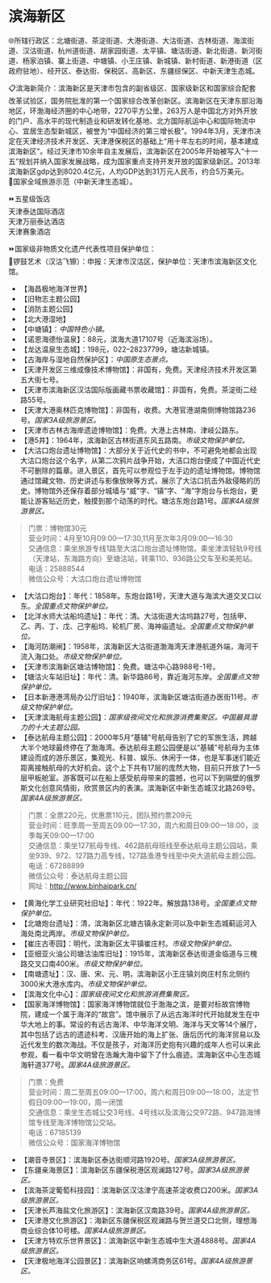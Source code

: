 # 滨海新区  
🌐所辖行政区：北塘街道、茶淀街道、大港街道、大沽街道、古林街道、海滨街道、汉沽街道、杭州道街道、胡家园街道、太平镇、塘沽街道、新北街道、新河街道、杨家泊镇、寨上街道、中塘镇、小王庄镇、新城镇、新村街道、新港街道（区政府驻地）、经开区、泰达街、保税区、高新区、东疆综保区、中新天津生态城。  

📋滨海新简介：滨海新区是天津市包含的副省级区、国家级新区和国家综合配套改革试验区，国务院批准的第一个国家综合改革创新区。滨海新区在天津东部沿海地区，环渤海经济圈的中心地带，2270平方公里，263万人是中国北方对外开放的门户、高水平的现代制造业和研发转化基地、北方国际航运中心和国际物流中心、宜居生态型新城区，被誉为“中国经济的第三增长极”。1994年3月，天津市决定在天津经济技术开发区、天津港保税区的基础上“用十年左右的时间，基本建成滨海新区”。经过天津市10余年自主发展后，滨海新区在2005年开始被写入“十一五”规划并纳入国家发展战略，成为国家重点支持开发开放的国家级新区。2013年滨海新区gdp达到8020.4亿元，人均GDP达到31万元人民币，约合5万美元。  
🚩国家全域旅游示范（中新天津生态城）。  

⏩五星级饭店  
天津泰达国际酒店  
天津万丽泰达酒店  
天津赛象酒店  

⏩国家级非物质文化遗产代表性项目保护单位：  
🔸锣鼓艺术（汉沽飞镲）：申报：天津市汉沽区，保护单位：天津市滨海新区文化馆。  

* 【海昌极地海洋世界】  
* 【旧物志主题公园】  
* 【消防主题公园】  
* 【北大港湿地】  
* 【中塘镇】：*中国特色小镇。*  
* 【诺恩海德怡温泉】：88元，滨海大道17107号（近海滨浴场）。  
* 【龙达温泉生态城】：198元，022–28237799，塘沽新城镇。  
* 【古海岸与湿地自然保护区】：*中国原生态景点。*  
* 【天津开发区三维成像技术博物馆】：非国有，免费。天津经济技术开发区第五大街七号。  
* 【天津市滨海新区汉沽国际版画藏书票收藏馆】：非国有，免费。茶淀街二经路55号。  
* 【天津大港奥林匹克博物馆】：非国有，收费。大港官港湖南侧博物馆路236号。*国家3A级旅游景区。*  
* 【天津市古林古海岸遗迹博物馆】：免费。大港上古林南、津岐公路东。  
* 【港5井】：1964年，滨海新区古林街道东风五路南。*市级文物保护单位。*  
* 【大沽口炮台遗址博物馆】：大部分关于近代史的书中，不可避免地都会出现大沽口炮台这个名字，从第二次鸦片战争开始，大洁口炮台便成了中国近代史不可删除的篇章。进入景区，首先可以参观位于左手边的遗址博物馆。博物馆通过馆藏文物、历史讲述与影像放映等方式，展示了大沽口抗击外敌侵略的历史。博物馆外还保存着部分城墙与“威”字、“镇”字、“海”字炮台与长炮台，更能让游客贴近历史，触摸到那个动荡的时代。塘沽东炮台路1号。*国家4A级旅游景区。*  
> 门票：博物馆30元  
> 营业时间：4月至10月09:00—17:30,11月至次年3月09:00—16:30  
> 交通信息：乘坐旅游专线1路至大沽口炮台遗址博物馆。乘坐津滨轻轨9号线（天津站，东海路方向）至塘沽站，转乘110、936路公交车至和美苑站。  
> 电话：25888544  
> 微信公众号：大沽口炮台遗址博物馆  
* 【大沽口炮台】：年代：1858年。东炮台路1号，天津大道与海滨大道交叉口以东。*全国重点文物保护单位。*  
* 【北洋水师大沽船坞遗址】：年代：清。大沽街道大沽坞路27号，包括甲、乙、丙、丁、戊、己字船坞、轮机厂房、海神庙遗址。*全国重点文物保护单位。*  
* 【海河防潮闸】：1958年，滨海新区大沽街道渤海湾天津港航道外端，海河干流入海口处。*市级文物保护单位。*  
* 【天津市滨海新区塘沽博物馆】：免费。塘沽中心路988号-1号。  
* 【塘沽火车站旧址】：年代：清。新华路86号，靠近海河东岸。*全国重点文物保护单位。*  
* 【日本新港港湾局办公厅旧址】：1940年，滨海新区塘沽街道办医街11号。*市级文物保护单位。*  
* 【天津滨海航母主题公园】：*国家级夜间文化和旅游消费集聚区。中国最具潜力的十大主题公园。*  
* 【泰达航母主题公园】：2000年5月“基辅”号航母告别了它的军旅生活，跨越大半个地球最终停在了渤海湾。泰达航母主题公园便是以“基辅”号航母为主体建设而成的游乐景区，集观光、科普、娱乐、休闲于一体，也是军事迷们能近距离接触航母的大好机会。这个上下共有17层的庞然大物，目前只开放了1—5层甲板舱室。游客既可以在船上感受航母带来的震撼，也可以下到隔壁的俄罗斯文化创意风情街，欣赏景区内的表演。滨海新区中新生态城汉北路269号。*国家4A级旅游景区。*  
> 门票：全票220元，优惠票110元，团队预约票209元  
> 营业时间：旺季周一至周五09:00—17:30，周六和周日09:00—18:00，淡季每天09:00—17:00  
> 交通信息：乘坐127航母专线、462路航母班线至泰达航母主题公园站，乘坐939、972、127路力高专线，127路渔港专线至中央大道航母主题公园。  
> 电话：67288899  
> 微信公众号：泰达航母主题公园  
> 网址：<a href="http://www.binhaipark.cn" target="_blank">http://www.binhaipark.cn/</a>  
* 【黄海化学工业研究社旧址】：年代：1922年。解放路138号。*全国重点文物保护单位。*  
* 【北塘炮台遗址】：清，滨海新区北塘古镇永定新河以及中新生态城蓟运河入海处南北两岸。*市级文物保护单位。*  
* 【崔庄古枣园】：明代，滨海新区太平镇崔庄村。*市级文物保护单位。*  
* 【亚细亚火油公司塘沽油库旧址】：1915年，滨海新区泰达街道金临道与三槐路交叉口南400米。*市级文物保护单位。*  
* 【南塘遗址】：汉、唐、宋、元、明，滨海新区小王庄镇刘岗庄村东北侧约3000米大港水库内。*市级文物保护单位。*  
* 【滨海文化中心】：*国家级夜间文化和旅游消费集聚区。*  
* 【国家海洋博物馆】：国家海洋博物馆就位于渤海之滨，是要对标故宫博物院，建成一个属于海洋的“故宫”。馆中展示了从远古海洋时代开始就发生在中华大地上的事。常设的有远古海洋、中华海洋文明、海洋与天文等14个展厅，其中包括了远古的遗迹科考、汉唐开始的海上扩张、唐后历代的海洋贸易以及近代发生的数次海战。不仅是孩子，对海洋历史抱有兴趣的成年人也可以来此参观，看一看中华文明曾在浩瀚大海中留下了什么痕迹。滨海新区中心生态城海轩道377号。*国家4A级旅游景区。*  
> 门票：免费  
> 营业时间：周二至周五09:00—17:00，周六和周日09:00—18:00，法定节假日09:00—19:00，周一闭馆  
> 交通信息：乘坐生态城公交3号线、4号线以及滨海公交972路、947路海博馆专线至海洋博物馆公交站。  
> 电话：67185139  
> 微信公众号：国家海洋博物馆  
* 【潮音寺景区】：滨海新区泰达街顺河路1920号。*国家3A级旅游景区。*  
* 【东疆亲海景区】：滨海新区东疆保税港区观澜路127号。*国家3A级旅游景区。*  
* 【滨海茶淀葡萄科技园】：滨海新区汉沽津宁高速茶淀收费口200米。*国家3A级旅游景区。*  
* 【天津长芦海盐文化旅游区】：滨海新区汉南路39号。*国家4A级旅游景区。*  
* 【天津港文化旅游区】：海新区东疆保税区观澜路与贺兰道交口北侧，理想海商业综合体10号楼。*国家4A级旅游景区。*  
* 【天津方特欢乐世界景区】：滨海新区中新生态城中生大道4888号。*国家4A级旅游景区。*  
* 【天津极地海洋公园景区】：滨海新区响螺湾商务区61号。*国家4A级旅游景区。*  
